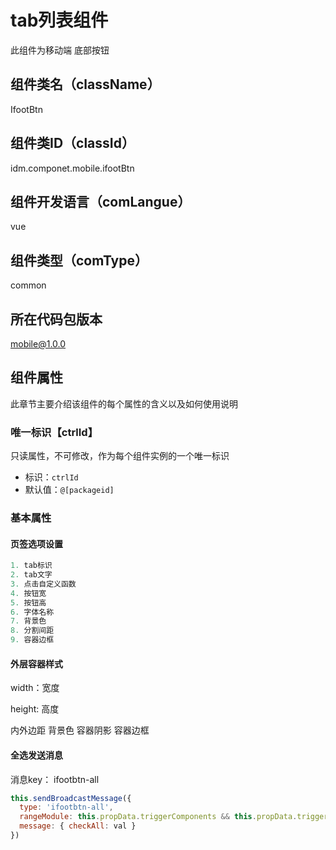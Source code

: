 # tab列表组件
此组件为移动端 底部按钮

## 组件类名（className）
IfootBtn

## 组件类ID（classId）
idm.componet.mobile.ifootBtn

## 组件开发语言（comLangue）
vue

## 组件类型（comType）
common

## 所在代码包版本
mobile@1.0.0

## 组件属性

此章节主要介绍该组件的每个属性的含义以及如何使用说明

### 唯一标识【ctrlId】

只读属性，不可修改，作为每个组件实例的一个唯一标识
- 标识：`ctrlId`
- 默认值：`@[packageid]`

### 基本属性

#### 页签选项设置

```js
1. tab标识
2. tab文字
3. 点击自定义函数
4. 按钮宽
5. 按钮高
6. 字体名称
7. 背景色
8. 分割间距
9. 容器边框
```

#### 外层容器样式

width：宽度

height: 高度

内外边距
背景色
容器阴影
容器边框

#### 全选发送消息
消息key： ifootbtn-all
```js
this.sendBroadcastMessage({
  type: 'ifootbtn-all',
  rangeModule: this.propData.triggerComponents && this.propData.triggerComponents.map(el => el.moduleId),
  message: { checkAll: val }
})
```
